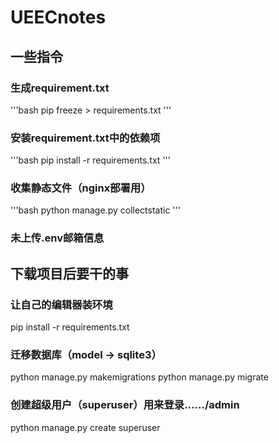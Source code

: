 # UEECnotes

## 一些指令

### 生成requirement.txt

'''bash
pip freeze > requirements.txt
'''

### 安装requirement.txt中的依赖项

'''bash
pip install -r requirements.txt
'''

### 收集静态文件（nginx部署用）

'''bash
python manage.py collectstatic
'''

### 未上传.env邮箱信息

## 下载项目后要干的事
### 让自己的编辑器装环境
pip install -r requirements.txt
### 迁移数据库（model -> sqlite3）
python manage.py makemigrations
python manage.py migrate
### 创建超级用户（superuser）用来登录....../admin
python manage.py create superuser
